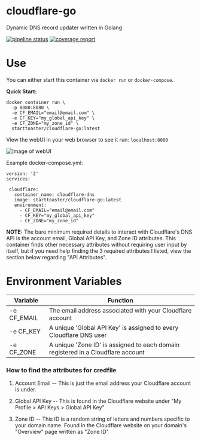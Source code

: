 # cloudflare-go
Dynamic DNS record updater written in Golang

[![pipeline status](https://gitlab.com/brandonbutler/cloudflare-go/badges/master/pipeline.svg)](https://gitlab.com/brandonbutler/cloudflare-go/commits/master)
[![coverage report](https://gitlab.com/brandonbutler/cloudflare-go/badges/master/coverage.svg)](https://gitlab.com/brandonbutler/cloudflare-go/commits/master)

# Use

You can either start this container via `docker run` or `docker-compose`.

**Quick Start:** 
```
docker container run \
  -p 8080:8080 \
  -e CF_EMAIL="email@email.com" \
  -e CF_KEY="my_global_api_key" \
  -e CF_ZONE="my_zone_id" \
  starttoaster/cloudflare-go:latest
```

View the webUI in your web browser to see it run: `localhost:8080`

![Image of webUI](https://i.imgur.com/qziKSxC.png)


Example docker-compose.yml:

```
version: '2'
services:

 cloudflare:
   container_name: cloudflare-dns
   image: starttoaster/cloudflare-go:latest
   environment:
     - CF_EMAIL="email@email.com"
     - CF_KEY="my_global_api_key"
     - CF_ZONE="my_zone_id"
```

**NOTE:** The bare minimum required details to interact with Cloudflare's DNS API is the account email, Global API Key, and Zone ID attributes. This container finds other necessary attributes 
without requiring user input by itself, but if you need help finding the 3 required attributes I listed, view the section below regarding "API Attributes".

# Environment Variables

| Variable | Function |
| ---- | ---- | 
| -e CF_EMAIL | The email address associated with your Cloudflare account | 
| -e CF_KEY | A unique 'Global API Key' is assigned to every Cloudflare DNS user | 
| -e CF_ZONE | A unique 'Zone ID' is assigned to each domain registered in a Cloudflare account | 

### How to find the attributes for credfile

  1. Account Email -- This is just the email address your Cloudflare account is under.

  2. Global API Key -- This is found in the Cloudflare website under "My Profile > API Keys > Global API Key"

  3. Zone ID -- This ID is a random string of letters and numbers specific to your domain name. Found in the Cloudflare website on your domain's "Overview" page written as "Zone ID" 
